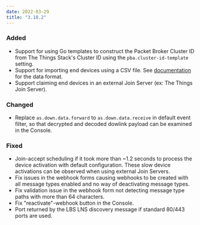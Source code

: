 ```yaml
---
date: 2022-03-29
title: "3.18.2"
---
```


### Added

- Support for using Go templates to construct the Packet Broker Cluster ID from The Things Stack's Cluster ID using the `pba.cluster-id-template` setting.
- Support for importing end devices using a CSV file. See [documentation](https://www.thethingsindustries.com/docs/the-things-stack/concepts/data-formats/#csv) for the data format.
- Support claiming end devices in an external Join Server (ex: The Things Join Server).

### Changed

- Replace `as.down.data.forward` to `as.down.data.receive` in default event filter, so that decrypted and decoded dowlink payload can be examined in the Console.

### Fixed

- Join-accept scheduling if it took more than ~1.2 seconds to process the device activation with default configuration. These slow device activations can be observed when using external Join Servers.
- Fix issues in the webhook forms causing webhooks to be created with all message types enabled and no way of deactivating message types.
- Fix validation issue in the webhook form not detecting message type paths with more than 64 characters.
- Fix "reactivate"-webhook button in the Console.
- Port returned by the LBS LNS discovery message if standard 80/443 ports are used.
